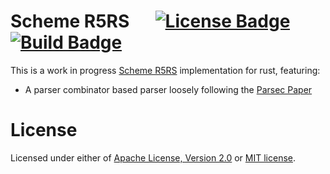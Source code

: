 # Scheme R5RS &emsp; [![License Badge]][License] [![Build Badge]][Build]

[License Badge]: https://img.shields.io/badge/license-MIT%2FApache--2.0-blue?style=flat&logo=appveyor
[License]: LICENSE-MIT
[Build Badge]: https://github.com/strtok/lisp/actions/workflows/rust.yml/badge.svg
[Build]: https://github.com/strtok/lisp/actions/workflows/rust.yml
This is a work in progress [Scheme R5RS](https://schemers.org/Documents/Standards/R5RS/) implementation for rust, featuring:

* A parser combinator based parser loosely following the [Parsec Paper](https://www.microsoft.com/en-us/research/publication/parsec-direct-style-monadic-parser-combinators-for-the-real-world/)

# License
Licensed under either of <a href="LICENSE-APACHE">Apache License, Version
2.0</a> or <a href="LICENSE-MIT">MIT license</a>.

